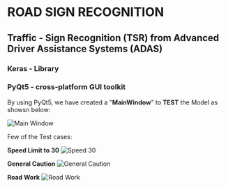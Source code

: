 # ROAD SIGN RECOGNITION

## Traffic - Sign Recognition (TSR) from Advanced Driver Assistance Systems (ADAS)

### Keras - Library

### PyQt5 - cross-platform GUI toolkit


By using PyQt5, we have created a "**MainWindow**" to **TEST** the Model as showsn below:

![Main Window](https://user-images.githubusercontent.com/34395248/128640335-11b85efa-a430-47e0-a592-a07408b4df44.jpg)



Few of the Test cases:

**Speed Limit to 30**
![Speed 30](https://user-images.githubusercontent.com/34395248/128640485-94083530-5db7-44e6-a987-aa1301bada50.jpg)

**General Caution**
![General Caution](https://user-images.githubusercontent.com/34395248/128640503-7f1977d5-c236-4cb1-84ff-d8c749f29bb5.jpg)

**Road Work**
![Road Work](https://user-images.githubusercontent.com/34395248/128640530-d9b0809f-510e-4388-9151-52671583b251.jpg)
